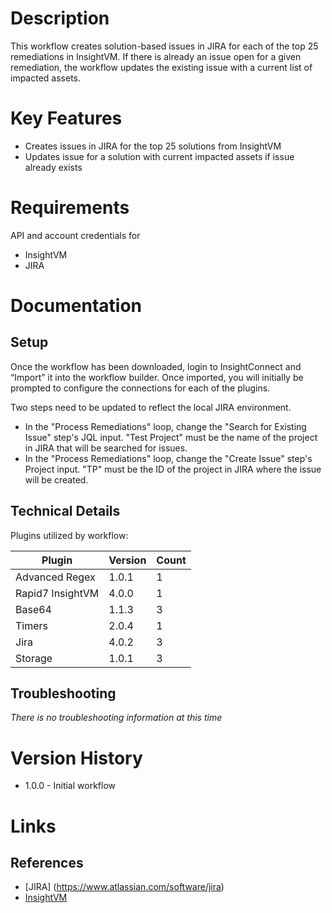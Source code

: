 # Description

This workflow creates solution-based issues in JIRA for each of the top 25 remediations in InsightVM. If there is already an issue open for a given remediation, the workflow updates the existing issue with a current list of impacted assets.


# Key Features

* Creates issues in JIRA for the top 25 solutions from InsightVM
* Updates issue for a solution with current impacted assets if issue already exists

# Requirements

API and account credentials for
* InsightVM
* JIRA

# Documentation

## Setup

Once the workflow has been downloaded, login to InsightConnect and “Import” it into the workflow builder. Once imported, you will initially be prompted to configure the connections for each of the plugins.

Two steps need to be updated to reflect the local JIRA environment.
* In the "Process Remediations" loop, change the "Search for Existing Issue" step's JQL input. "Test Project" must be the name of the project in JIRA that will be searched for issues.
* In the "Process Remediations" loop, change the "Create Issue" step's Project input. "TP" must be the ID of the project in JIRA where the issue will be created.

## Technical Details

Plugins utilized by workflow:

|Plugin|Version|Count|
|----|----|--------|
|Advanced Regex|1.0.1|1|
|Rapid7 InsightVM|4.0.0|1|
|Base64|1.1.3|3|
|Timers|2.0.4|1|
|Jira|4.0.2|3|
|Storage|1.0.1|3|

## Troubleshooting

_There is no troubleshooting information at this time_

# Version History

* 1.0.0 - Initial workflow

# Links

## References

* [JIRA] (https://www.atlassian.com/software/jira)
* [InsightVM](https://www.rapid7.com/products/insightvm/)
